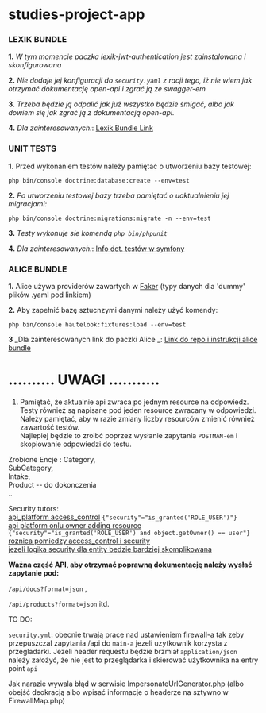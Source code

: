 # studies-project-app

### **LEXIK BUNDLE**
**1.** _W tym momencie paczka lexik-jwt-authentication jest zainstalowana i skonfigurowana_

**2.** _Nie dodaje jej konfiguracji do `security.yaml` z racji tego, iż nie wiem jak otrzymać dokumentację open-api i zgrać ją ze swagger-em_

**3.** _Trzeba będzie ją odpalić jak już wszystko będzie śmigać, albo jak dowiem się jak zgrać ją z dokumentacją open-api._

**4.** _Dla zainteresowanych:_: [Lexik Bundle Link](https://github.com/lexik/LexikJWTAuthenticationBundle/blob/2.x/Resources/doc/index.md#installation)

### **UNIT TESTS**
**1.** Przed wykonaniem testów należy pamiętać o utworzeniu bazy testowej:

`php bin/console doctrine:database:create --env=test`

**2.** _Po utworzeniu testowej bazy trzeba pamiętać o uaktualnieniu jej migracjami:_

`php bin/console doctrine:migrations:migrate -n --env=test`

**3.** _Testy wykonuje sie komendą `php bin/phpunit`_

**4.** _Dla zainteresowanych:_: [Info dot. testów w symfony](https://symfony.com/doc/current/the-fast-track/en/17-tests.html)

### **ALICE BUNDLE**

**1.** Alice używa providerów zawartych w [Faker](https://github.com/fzaninotto/Faker#formatters) (typy danych dla 'dummy' plików .yaml pod linkiem)

**2.** Aby zapełnić bazę sztucnzymi danymi należy użyć komendy:

`php bin/console hautelook:fixtures:load --env=test`

**3** _Dla zainteresowanych link do paczki Alice _: [Link do repo i instrukcji alice bundle](https://github.com/nelmio/alice/blob/master/doc/getting-started.md#basic-usage)

#  .......... **UWAGI** ...........

1. Pamiętać, że aktualnie api zwraca po jednym resource na odpowiedz.\
    Testy również są napisane pod jeden resource zwracany w odpowiedzi.\
    Należy pamiętać, aby w razie zmiany liczby resourców zmienić również zawartość testów.\
    Najlepiej będzie to zroibć poprzez wysłanie zapytania `POSTMAN-em` i skopiowanie odpowiedzi do testu.

   
Zrobione Encje : 
Category, \
SubCategory,\
Intake,\
Product -- do dokonczenia \
..



Security tutors:\
[api_platform access_control](https://symfonycasts.com/screencast/api-platform-security/acl-cheese-owner) `{"security"="is_granted('ROLE_USER')"}` \
[api platform onlu owner adding resource](https://symfonycasts.com/screencast/api-platform-security/acl-cheese-owner) `{"security"="is_granted('ROLE_USER') and object.getOwner() == user"}` \
[roznica pomiedzy access_control i security](https://symfonycasts.com/screencast/api-platform-security/previous-object) \
[jezeli logika security dla entity bedzie bardziej skomplikowana](https://symfonycasts.com/screencast/api-platform-security/access-control-voter#play)


**Ważna część API, aby otrzymać poprawną dokumentację należy wysłać zapytanie pod:**

`/api/docs?format=json` ,

`/api/products?format=json` itd.

TO DO: 

`security.yml`: 
obecnie trwają prace nad ustawieniem firewall-a tak zeby przepuszczal zapytania /api do `main-a` jezeli uzytkownik korzysta z przegladarki.
Jezeli header requestu będzie brzmiał `application/json` należy założyć, że nie jest to przeglądarka i skierować użytkownika na entry point `api`

Jak narazie wywala błąd w serwisie ImpersonateUrlGenerator.php (albo obejść deokracją albo wpisać informacje o headerze na sztywno w FirewallMap.php)





